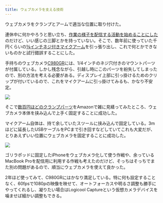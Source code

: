 ```yaml
---
title: ウェブカメラを支える技術
---
```

ウェブカメラをクランプとアームで適当な位置に取り付けた。

連休中に何かやろうと思い立ち、[作業の様子を配信する活動を始めることにした](https://www.youtube.com/channel/UC5s-KpSDGzxWPWNv94PnJHw)のだけど、いい感じの三脚とかを持っていない。そこで、数年前に使っていた千円くらいの[⅝インチネジ付きマイクアーム](https://www.amazon.co.jp/dp/B074T9CT1R)を引っ張り出し、これで何とかできないものかと試行錯誤することにした。

手持ちのウェブカメラ[C980GR](https://www.amazon.co.jp/dp/B086R71LGW)には、1/4インチのネジ穴付きのマウントパーツが付属している。しかし残念ながら、引越し時にこのパーツを紛失してしまったので、別の方法を考える必要がある。ディスプレイ上部に引っ掛けるためのクリップが付いているので、これをマイクアームに引っ掛けてみるも、かなり不安定。

![](https://lh3.googleusercontent.com/docs/AG8NV2Zi8dihlFg8HER4aTBJuDycqBwYVMxU0w--oWURoUWIoDCjknGzL8MIEc1NYzq5cILUcrKSLLsirT_NZkjMwuAxHfQjwAlxVDz0cs9bxJr_u53RelhVCBp2NKi7HSDRsxKKez1dUjuJ-HymFm0c-Xp1tD2azp5B7L-wrt5weqjrJPOWCFMJT75C0MV7cghiuSbqnmOMtmppfl4ui_7cfSP6BMlvIl_qNH4yEPBDQFFllxJKsUds3odUS1wW9Q_X_eocXoZ8YPKzb1Wd9H4dowh3g3-JlqT5pfqjOvT_5n6HwoTnL0YEJHP4SKvI-xJZZjiX-SIRsKXAjzinfU14SeelvKm98-bAqjvNRg0suZ6R6bK57AJf8vcx4b9uCWd-257P0WOIY5M9ywyI57Fi0e93LN73T9kejvdfCzMNtjs8139pfb9OGya3D9G6AqCHL4sxT8BYxdwc9reDje05wo5AQIbdQJGTv832AUumByJA68pYBzWwfqEp0uwEvwgwE5w-dpFtV6Q34eESpbjsJti6_nec2zvpXOFdAbj06K8Gzhd05aBQYBkLF6QI6svmdg0WrOh1Qd_mjUpjjECUn8F_NgO4ESNQIx0AOVR_t3SZaFr07bilpVJfYqt489a7uXLWger0UUtNaO7uiZRAXXhv95e9IugIYfILz3p_y-e432GDQPxjcBfgxiVdYYUXTq7ZGJFY_Ha-HsJ6dXHFvntsa94iFm6Jhv4Vjj8xztgwPS1E_Pm27egZR3Lm1BAr6lvwyw8kmkZvS8WbWgbAlb-zf5awhaljZKlOHp1LChrvHdzBwL5L-z0eTT_QLmeDDdEvnNj2VHMjFDM8J1E-_Jg7q017c3Kn63YUgk3239jwEqphDPelvrGnrLulO4b7n4ea0EVycE-79EtvPRly-Yq3_Syh1TzTinVlEz4PMzHGd7ZpBbIz-eT400VF26Z40U3yu7965vCBcQOl4JoRKUnQ0LOxM4eKtlRU3MzfiO2fHouJoBhm-t749qt66kTiLnDk23e5r-B-78wl62btjxz1AX_K_2qlRh0qnWvxDBWTyWiZW78FQGcGF1ce2eeSfLq5Uw1g7OPElErQpOrzoV_5DWLJwU1tqtyWxwyUXeVVyqmgxcUkzRRB1zSjZXStkn0IxHw7cRgoxcIlMcQ78qSJuZooU87NjYXFfautsrxhCcUqiWrnFqUrPdlUgrnC9bBIEbt6IlHfmzSooxmW6DbEvoaYchk3zab5LsWBVgRykvbU)

そこで[数百円ほどのクランプパーツ](https://www.amazon.co.jp/dp/B0832PFWCV)をAmazonで雑に見繕ってみたところ、ウェブカメラ本体を挟み込んで上手く固定することに成功した。

マイクアーム自体は、持て余していたスツールに挟み込んで固定している。3mほどに延長したUSBケーブルをPCまで引き回すなどしていてこれも大変だが、とりあえずいい位置にウェブカメラを固定することに成功した。

![](https://lh3.googleusercontent.com/docs/AG8NV2aVtouyjN9y_5LeWmrCf-C2Y-neFdIFMyVC2WnPPjHFc0ljGfa8XB9TAZHXNDUQ598lzdeSJKrQ2necENc4OrL0HiFrNl5eKq31HcbxLtMgUvYqdUFhpN_tbjLQa_VtLGQSok3kTaIPP0CKzD5JgEW7N6oxDv_nxv01lfngGfzqBeFPe7IPk4Izuf5HbZxv9pdI74eVbDOtdTyMD6xIBGYhmPNHOsdWVM7zGTogK8xKWxlnJMMfibKP5nFUhyU4QXjRWl0UV2_s2tUnV8X2tRpuzqnze90oO0SL8whtKDeAYe0CjHfZR-m1Ufk93t5Hn8yOGu-CmP_656ruLVPkqeUDKqT3vpdOIdHphqx_AjZmv3bnjfgoupUdrrESO9JPjqUhQy4eVg5zCfOMRjG4ik6xY8-xMRan9t6u8S3Pn0cNm-J5MfXy_4FkQ6fa4z8rOFoUaWDaVGXQgeY7KM9h8OXiHOvKxaos0N7k9n91z5iH9CJl5a44D61QWBu1nxudQES6wZBOEVvzJL_bmHR6EqgnGRxdxZndSNPrC545JiCt_e8YKrK9BJmi2HZgfq69BkydD-kNTHTXb9tE02lENC6PZ5baCFMCL2HsEXZQPh2ImAn-dVXzR9OAIeevIO9jKPkA1_90q0gZNQNyKZBepnLkjv0TyNxhzZoai7iDHiZWtLebJuOlCDQ-5VeR_p-oRlP1AlPWbLKta4hzNvmjBIgnUc9vWa-nGgIKe466bm8JlLw1vUGLn4Z3mA5hhd1YVK-vJvWzpewcZyMHV00bkW5bynsCwjl91lXbGn8uAWkhITzpJ9KkOQpQtAWCEymDi1Y5LpycSuYJXW8yssYsn5n-rOgYKaE_jjOtd3jr056qy5dpMkYIp8kV-HMAEdc1PW7jTGENE1I5Ove3vQ9_-WMiKRchSv3nfsSl7W-j7Dn-mdle1RMM18BVlc8m4amoVXNyDfQubFenTHPQAbsEyCebZ6MsHeiryUX5WUdwi0bBdIWmYxbo_sAs7vNC8_dDU02ATP_OlKaEGJAMdBQKBm8679McnZtim-43rFkfrkRBFZgIbvnvJmr6oIykdJn2LyhBRlvawMjci4GnjQiE22TVuhg2Iu8Hwu15i40kn1SoBalng_MNk96nTX0-eKw_AJtcwlsD-3Bw1wtthUbrG4pelrD0Jy62CRhxpryk-Tyhgga6qf1x8TgSVu3PL8bDMSyHmBgzTTIUxJViwp4AHL5ybFl7YgUot_TgyQLBvDLfgPWR)

ゴリラポッドに固定したiPhoneをウェブカメラ化して使う作戦や、余っているMacBook Proを配信用に利用する作戦も考えたのだけど、そっちはそっちでまた別の問題があるので、順当にウェブカメラを使えて良かった。

2年ほど使ってみて、C980GRにはかなり満足している。特に何も設定することなく、60fpsで1080pの映像を映せて、オートフォーカスや明るさ調整も勝手にやってくれるし、凝りたい場合はLogicool Captureという仮想カメラデバイスを噛ませば細かい調整もできる。
